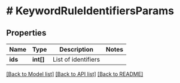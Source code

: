 # # KeywordRuleIdentifiersParams

## Properties

Name | Type | Description | Notes
------------ | ------------- | ------------- | -------------
**ids** | **int[]** | List of identifiers |

[[Back to Model list]](../../README.md#models) [[Back to API list]](../../README.md#endpoints) [[Back to README]](../../README.md)
